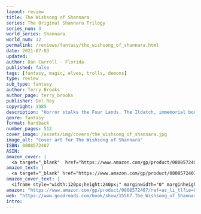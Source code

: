 ```yaml
---
layout: review
title: The Wishsong of Shannara
series: The Original Shannara Trilogy
series_num: 3
world_series: Shannara
world_num: 12
permalink: /reviews/fantasy/the_wishsong_of_shannara.html
date: 2021-07-03
updated: 
author: Dan Carroll - Florida
published: false
tags: [fantasy, magic, elves, trolls, demons]
type: review
sub_type: fantasy
author: Terry Brooks
author_page: terry_brooks
publisher: Del Rey
copyright: 1985
description: "Horror stalks the Four Lands. The Ildatch, immemorial book of evil spells, has stirred to eldritch life, sending its foul Mord Wraiths to accomplish at last Mankind's destruction. Once again Allanon, ancient Druid Protector of the Races, must seek the help of a descendant of Jerle Shannara. Brin, daughter of Wil Ohmsford, born with the magic of the Wishsong which alone can open a way to the Ildatch, reluctantly joins him on his perilous journey east; meanwhile her younger brother Jair learns that Brin will fail and die, unless he can reach her in time. And as Brin walks into the trap the Ildatch has set, Jair must travel through the very heart of evil to reach her..."
genre: fantasy
format: hardback
number_pages: 512
cover_image: /assets/img/covers/the_wishsong_of_shannara.jpg
image_alt: "Cover art for The Wishsong of Shannara"
ISBN: 0808572407
ASIN: 
amazon_cover: |
  <a target="_blank"  href="https://www.amazon.com/gp/product/0808572407/ref=as_li_tl?ie=UTF8&camp=1789&creative=9325&creativeASIN=0808572407&linkCode=as2&tag=floridan21-20&linkId=f146167b59e160e3f2ea97171ba9750b"><img border="0" src="//ws-na.amazon-adsystem.com/widgets/q?_encoding=UTF8&MarketPlace=US&ASIN=0808572407&ServiceVersion=20070822&ID=AsinImage&WS=1&Format=_SL250_&tag=floridan21-20" ></a>
amazon_text: |
  <a target="_blank" href="https://www.amazon.com/gp/product/0808572407/ref=as_li_tl?ie=UTF8&camp=1789&creative=9325&creativeASIN=0808572407&linkCode=as2&tag=floridan21-20&linkId=d891b9732436402d7320804e998b912a">The Wishsong Of Shannara (Turtleback School &amp; Library Binding Edition) (The Sword of Shannara)</a>
amazon_cover_text: |
  <iframe style="width:120px;height:240px;" marginwidth="0" marginheight="0" scrolling="no" frameborder="0" src="//ws-na.amazon-adsystem.com/widgets/q?ServiceVersion=20070822&OneJS=1&Operation=GetAdHtml&MarketPlace=US&source=ac&ref=tf_til&ad_type=product_link&tracking_id=floridan21-20&marketplace=amazon&amp;region=US&placement=0808572407&asins=0808572407&linkId=69c65986d775d50779e5d0747b09095c&show_border=false&link_opens_in_new_window=false&price_color=333333&title_color=0066c0&bg_color=ffffff"></iframe>
amazon: "https://www.amazon.com/gp/product/0808572407/ref=as_li_tl?ie=UTF8&tag=floridan21-20&camp=1789&creative=9325&linkCode=as2&creativeASIN=0808572407&linkId=d88203eb993201785d04ed2f5690d2de"
web: "https://www.goodreads.com/book/show/15567.The_Wishsong_of_Shannara"
intro: 
---
```




